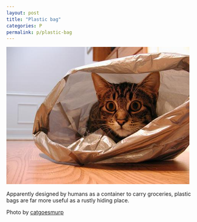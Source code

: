 ```yaml
---
layout: post
title: "Plastic bag"
categories: P
permalink: p/plastic-bag
---
```


<img src="/images/p/plasticbag.jpg">

Apparently designed by humans as a container to carry groceries, plastic bags are far more useful as a rustly hiding place.

Photo by <a href="http://www.flickr.com/photos/34668411@N06/3219603610/">catgoesmurp</a>